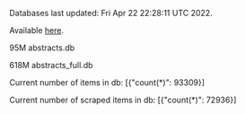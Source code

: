 Databases last updated: Fri Apr 22 22:28:11 UTC 2022. 

Available [here](https://github.com/cbeauhilton/ash-db/releases).


95M	abstracts.db

618M	abstracts_full.db

Current number of items in db:
[{"count(*)": 93309}]

Current number of scraped items in db:
[{"count(*)": 72936}]
